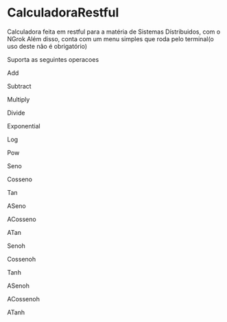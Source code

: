 # CalculadoraRestful

Calculadora feita em restful para a matéria de Sistemas Dístribuidos, com o NGrok
Além disso, conta com um menu simples que roda pelo terminal(o uso deste não é obrigatório)

Suporta as seguintes operacoes

Add

Subtract

Multiply

Divide

Exponential

Log

Pow

Seno

Cosseno

Tan

ASeno

ACosseno

ATan

Senoh

Cossenoh

Tanh

ASenoh

ACossenoh

ATanh
